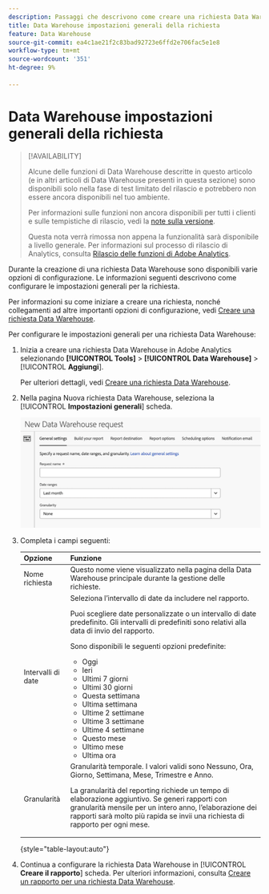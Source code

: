 ```yaml
---
description: Passaggi che descrivono come creare una richiesta Data Warehouse.
title: Data Warehouse impostazioni generali della richiesta
feature: Data Warehouse
source-git-commit: ea4c1ae21f2c83bad92723e6ffd2e706fac5e1e8
workflow-type: tm+mt
source-wordcount: '351'
ht-degree: 9%

---
```


# Data Warehouse impostazioni generali della richiesta

>[!AVAILABILITY]
>
>Alcune delle funzioni di Data Warehouse descritte in questo articolo (e in altri articoli di Data Warehouse presenti in questa sezione) sono disponibili solo nella fase di test limitato del rilascio e potrebbero non essere ancora disponibili nel tuo ambiente.
>
>Per informazioni sulle funzioni non ancora disponibili per tutti i clienti e sulle tempistiche di rilascio, vedi la [note sulla versione](/help/release-notes/latest.md).
>
>Questa nota verrà rimossa non appena la funzionalità sarà disponibile a livello generale. Per informazioni sul processo di rilascio di Analytics, consulta [Rilascio delle funzioni di Adobe Analytics](/help/release-notes/releases.md).

Durante la creazione di una richiesta Data Warehouse sono disponibili varie opzioni di configurazione. Le informazioni seguenti descrivono come configurare le impostazioni generali per la richiesta.

Per informazioni su come iniziare a creare una richiesta, nonché collegamenti ad altre importanti opzioni di configurazione, vedi [Creare una richiesta Data Warehouse](/help/export/data-warehouse/create-request/t-dw-create-request.md).

Per configurare le impostazioni generali per una richiesta Data Warehouse:

1. Inizia a creare una richiesta Data Warehouse in Adobe Analytics selezionando **[!UICONTROL Tools]** > **[!UICONTROL Data Warehouse]** > [!UICONTROL **Aggiungi**].

   Per ulteriori dettagli, vedi [Creare una richiesta Data Warehouse](/help/export/data-warehouse/create-request/t-dw-create-request.md).

1. Nella pagina Nuova richiesta Data Warehouse, seleziona la [!UICONTROL **Impostazioni generali**] scheda.

   ![Scheda Destinazione rapporto](assets/dw-general-settings.png)

1. Completa i campi seguenti:

   | Opzione | Funzione |
   |---------|----------|
   | Nome richiesta | Questo nome viene visualizzato nella pagina della Data Warehouse principale durante la gestione delle richieste. |
   | Intervalli di date | Seleziona l’intervallo di date da includere nel rapporto. <p>Puoi scegliere date personalizzate o un intervallo di date predefinito. Gli intervalli di predefiniti sono relativi alla data di invio del rapporto.</p><p>Sono disponibili le seguenti opzioni predefinite:</p><ul><li>Oggi</li><li>Ieri</li><li>Ultimi 7 giorni</li><li>Ultimi 30 giorni</li><li>Questa settimana</li><li>Ultima settimana</li><li>Ultime 2 settimane</li><li>Ultime 3 settimane</li><li>Ultime 4 settimane</li><li>Questo mese</li><li>Ultimo mese</li><li>Ultima ora</li></ul> |
   | Granularità | <!--what does this setting do? It's not the schedule/frequency... --> Granularità temporale. I valori validi sono Nessuno, Ora, Giorno, Settimana, Mese, Trimestre e Anno.<p>La granularità del reporting richiede un tempo di elaborazione aggiuntivo. Se generi rapporti con granularità mensile per un intero anno, l’elaborazione dei rapporti sarà molto più rapida se invii una richiesta di rapporto per ogni mese.</p> |

   {style="table-layout:auto"}

1. Continua a configurare la richiesta Data Warehouse in [!UICONTROL **Creare il rapporto**] scheda. Per ulteriori informazioni, consulta [Creare un rapporto per una richiesta Data Warehouse](/help/export/data-warehouse/create-request/dw-request-build-report.md).